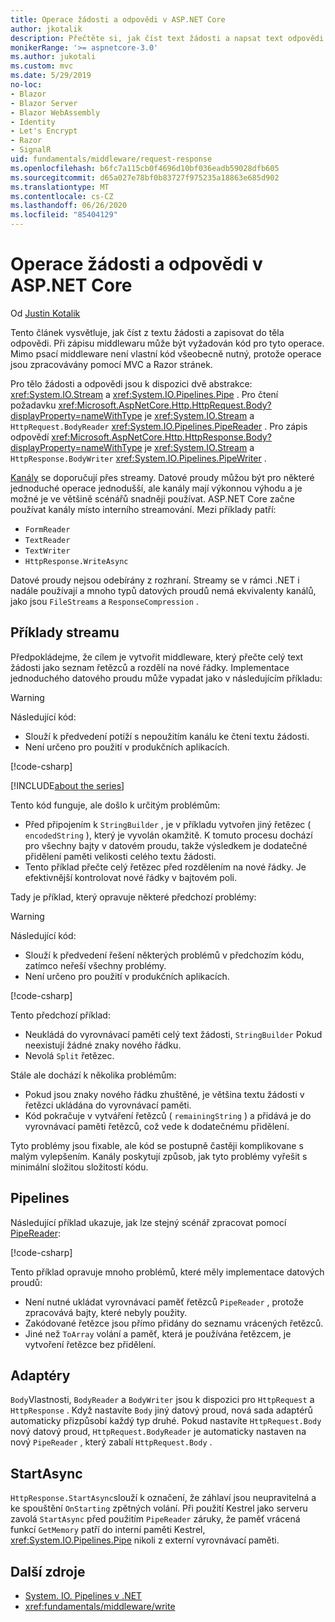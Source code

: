 ```yaml
---
title: Operace žádosti a odpovědi v ASP.NET Core
author: jkotalik
description: Přečtěte si, jak číst text žádosti a napsat text odpovědi v ASP.NET Core.
monikerRange: '>= aspnetcore-3.0'
ms.author: jukotali
ms.custom: mvc
ms.date: 5/29/2019
no-loc:
- Blazor
- Blazor Server
- Blazor WebAssembly
- Identity
- Let's Encrypt
- Razor
- SignalR
uid: fundamentals/middleware/request-response
ms.openlocfilehash: b6fc7a115cb0f4696d10bf036eadb59028dfb605
ms.sourcegitcommit: d65a027e78bf0b83727f975235a18863e685d902
ms.translationtype: MT
ms.contentlocale: cs-CZ
ms.lasthandoff: 06/26/2020
ms.locfileid: "85404129"
---
```

# <a name="request-and-response-operations-in-aspnet-core"></a>Operace žádosti a odpovědi v ASP.NET Core

Od [Justin Kotalik](https://github.com/jkotalik)

Tento článek vysvětluje, jak číst z textu žádosti a zapisovat do těla odpovědi. Při zápisu middlewaru může být vyžadován kód pro tyto operace. Mimo psací middleware není vlastní kód všeobecně nutný, protože operace jsou zpracovávány pomocí MVC a Razor stránek.

Pro tělo žádosti a odpovědi jsou k dispozici dvě abstrakce: <xref:System.IO.Stream> a <xref:System.IO.Pipelines.Pipe> . Pro čtení požadavku <xref:Microsoft.AspNetCore.Http.HttpRequest.Body?displayProperty=nameWithType> je <xref:System.IO.Stream> a `HttpRequest.BodyReader` <xref:System.IO.Pipelines.PipeReader> . Pro zápis odpovědí <xref:Microsoft.AspNetCore.Http.HttpResponse.Body?displayProperty=nameWithType> je <xref:System.IO.Stream> a `HttpResponse.BodyWriter` <xref:System.IO.Pipelines.PipeWriter> .

[Kanály](/dotnet/standard/io/pipelines) se doporučují přes streamy. Datové proudy můžou být pro některé jednoduché operace jednodušší, ale kanály mají výkonnou výhodu a je možné je ve většině scénářů snadněji používat. ASP.NET Core začne používat kanály místo interního streamování. Mezi příklady patří:

* `FormReader`
* `TextReader`
* `TextWriter`
* `HttpResponse.WriteAsync`

Datové proudy nejsou odebírány z rozhraní. Streamy se v rámci .NET i nadále používají a mnoho typů datových proudů nemá ekvivalenty kanálů, jako jsou `FileStreams` a `ResponseCompression` .

## <a name="stream-examples"></a>Příklady streamu

Předpokládejme, že cílem je vytvořit middleware, který přečte celý text žádosti jako seznam řetězců a rozdělí na nové řádky. Implementace jednoduchého datového proudu může vypadat jako v následujícím příkladu:

> [!WARNING]
> Následující kód:
> * Slouží k předvedení potíží s nepoužitím kanálu ke čtení textu žádosti.
> * Není určeno pro použití v produkčních aplikacích.

[!code-csharp[](request-response/samples/3.x/RequestResponseSample/Startup.cs?name=GetListOfStringsFromStream)]

[!INCLUDE[about the series](~/includes/code-comments-loc.md)]

Tento kód funguje, ale došlo k určitým problémům:

* Před připojením k `StringBuilder` , je v příkladu vytvořen jiný řetězec ( `encodedString` ), který je vyvolán okamžitě. K tomuto procesu dochází pro všechny bajty v datovém proudu, takže výsledkem je dodatečné přidělení paměti velikosti celého textu žádosti.
* Tento příklad přečte celý řetězec před rozdělením na nové řádky. Je efektivnější kontrolovat nové řádky v bajtovém poli.

Tady je příklad, který opravuje některé předchozí problémy:

> [!WARNING]
> Následující kód:
> * Slouží k předvedení řešení některých problémů v předchozím kódu, zatímco neřeší všechny problémy.
> * Není určeno pro použití v produkčních aplikacích.

[!code-csharp[](request-response/samples/3.x/RequestResponseSample/Startup.cs?name=GetListOfStringsFromStreamMoreEfficient)]

Tento předchozí příklad:

* Neukládá do vyrovnávací paměti celý text žádosti, `StringBuilder` Pokud neexistují žádné znaky nového řádku.
* Nevolá `Split` řetězec.

Stále ale dochází k několika problémům:

* Pokud jsou znaky nového řádku zhuštěné, je většina textu žádosti v řetězci ukládána do vyrovnávací paměti.
* Kód pokračuje v vytváření řetězců ( `remainingString` ) a přidává je do vyrovnávací paměti řetězců, což vede k dodatečnému přidělení.

Tyto problémy jsou fixable, ale kód se postupně častěji komplikovane s malým vylepšením. Kanály poskytují způsob, jak tyto problémy vyřešit s minimální složitou složitostí kódu.

## <a name="pipelines"></a>Pipelines

Následující příklad ukazuje, jak lze stejný scénář zpracovat pomocí [PipeReader](/dotnet/standard/io/pipelines#pipe):

[!code-csharp[](request-response/samples/3.x/RequestResponseSample/Startup.cs?name=GetListOfStringFromPipe)]

Tento příklad opravuje mnoho problémů, které měly implementace datových proudů:

* Není nutné ukládat vyrovnávací paměť řetězců `PipeReader` , protože zpracovává bajty, které nebyly použity.
* Zakódované řetězce jsou přímo přidány do seznamu vrácených řetězců.
* Jiné než `ToArray` volání a paměť, která je používána řetězcem, je vytvoření řetězce bez přidělení.

## <a name="adapters"></a>Adaptéry

`Body`Vlastnosti, `BodyReader` a `BodyWriter` jsou k dispozici pro `HttpRequest` a `HttpResponse` . Když nastavíte `Body` jiný datový proud, nová sada adaptérů automaticky přizpůsobí každý typ druhé. Pokud nastavíte `HttpRequest.Body` nový datový proud, `HttpRequest.BodyReader` je automaticky nastaven na nový `PipeReader` , který zabalí `HttpRequest.Body` .

## <a name="startasync"></a>StartAsync

`HttpResponse.StartAsync`slouží k označení, že záhlaví jsou neupravitelná a ke spouštění `OnStarting` zpětných volání. Při použití Kestrel jako serveru zavolá `StartAsync` před použitím `PipeReader` záruky, že paměť vrácená funkcí `GetMemory` patří do interní paměti Kestrel, <xref:System.IO.Pipelines.Pipe> nikoli z externí vyrovnávací paměti.

## <a name="additional-resources"></a>Další zdroje

* [System. IO. Pipelines v .NET](/dotnet/standard/io/pipelines)
* <xref:fundamentals/middleware/write>

<!-- Test with Postman or other tool. See image in static directory. -->
